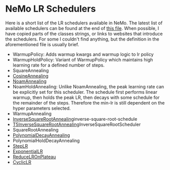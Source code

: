 # NeMo LR Schedulers

Here is a short list of the LR schedulers available in NeMo. The latest list of available schedulers can be found at the end of [this file](https://github.com/NVIDIA/NeMo/blob/main/nemo/core/optim/lr_scheduler.py). When possible, I have copied parts of the classes strings, or links to websites that introduce the schedulers. For some I couldn't find anything, but the definition in the aforementioned file is usually brief.

- WarmupPolicy: Adds warmup kwargs and warmup logic to lr policy
- WarmupHoldPolicy: Variant of WarmupPolicy which maintains high learning rate for a defined number of steps.
- SquareAnnealing
- [CosineAnnealing](https://paperswithcode.com/method/cosine-annealing)
- [NoamAnnealing](https://docs.allennlp.org/main/api/training/learning_rate_schedulers/noam/)
- NoamHoldAnnealing: Unlike NoamAnnealing, the peak learning rate can be explicitly set for this scheduler. The schedule first performs linear warmup, then holds the peak LR, then decays with some schedule for the remainder of the steps. Therefore the min-lr is still dependent on the hyper parameters selected.
- WarmupAnnealing
- [InverseSquareRootAnnealing](https://paperswithcode.com/method/)inverse-square-root-schedule
- [T5InverseSquareRootAnnealing](https://speechbrain.readthedocs.io/en/latest/API/speechbrain.nnet.schedulers.html#speechbrain.nnet.schedulers.)InverseSquareRootScheduler
- SquareRootAnnealing
- [PolynomialDecayAnnealing](https://paperswithcode.com/method/polynomial-rate-decay)
- PolynomialHoldDecayAnnealing
- [StepLR](https://pytorch.org/docs/stable/generated/torch.optim.lr_scheduler.StepLR.html)
- [ExponentialLR](https://pytorch.org/docs/stable/generated/torch.optim.lr_scheduler.ExponentialLR.html)
- [ReduceLROnPlateau](https://pytorch.org/docs/stable/generated/torch.optim.lr_scheduler.ReduceLROnPlateau.html)
- [CyclicLR](https://pytorch.org/docs/stable/generated/torch.optim.lr_scheduler.CyclicLR.html)
